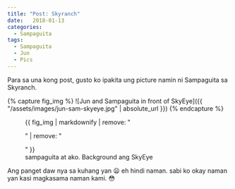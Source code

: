 ```yaml
---
title: "Post: Skyranch"
date:   2018-01-13 
categories:
  - Sampaguita
tags:
  - Sampaguita
  - Jun
  - Pics
---
```


Para sa una kong post, gusto ko ipakita ung picture namin ni Sampaguita sa Skyranch.

{% capture fig_img %}
![Jun and Sampaguita in front of SkyEye]({{ "/assets/images/jun-sam-skyeye.jpg" | absolute_url }})
{% endcapture %}

<figure>
  {{ fig_img | markdownify | remove: "<p>" | remove: "</p>" }}
  <figcaption>sampaguita at ako. Background ang SkyEye</figcaption>
</figure>

Ang panget daw nya sa kuhang yan :frowning: eh hindi naman. sabi ko okay naman yan kasi magkasama naman kami. :flushed:

